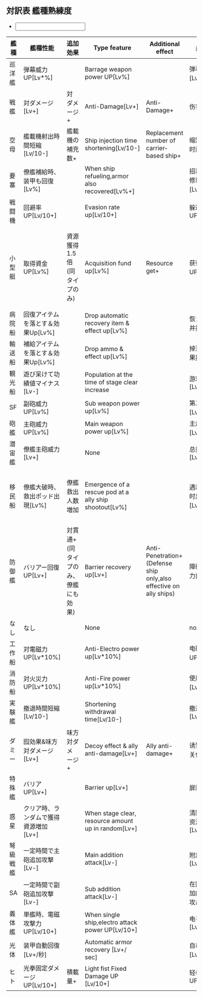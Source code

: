 ## 対訳表 艦種熟練度

<ul class="commands">
	<li><input type="text" oninput="javascript:table_filter(this.value)" data-auto-param="q"></li>
</ul>

| 艦種     | 艦種性能                              | 追加効果                            | Type feature                                           | Additional effect                                                 | 船舶性能                          | 附加效果                           |
|----------|---------------------------------------|-------------------------------------|--------------------------------------------------------|-------------------------------------------------------------------|-----------------------------------|------------------------------------|
| 巡洋艦   | 弾幕威力UP[Lv*%]                      |                                     | Barrage weapon power UP[Lv%]                           |                                                                   | 弹幕加电[Lv*％]                   |                                    |
| 戦艦     | 対ダメージ[Lv+]                       | 対ダメージ+                         | Anti-Damage[Lv+]                                       | Anti-Damage+                                                      | 伤害[Lv+]                         | 伤害+                              |
| 空母     | 艦載機射出時間短縮[Lv/10-]            | 艦載機の補充数+                     | Ship injection time shortening[Lv/10-]                 | Replacement number of carrier‐based ship+                        | 缩短飞机喷射时间[Lv/10-]          | 补充舰载机+                        |
| 要塞     | 僚艦補給時、装甲も回復[Lv%]           |                                     | When ship refueling,armor also recovered[Lv%+]         |                                                                   | 招募车队时要修理盔甲[Lv％]        |                                    |
| 戦闘機   | 回避率UP[Lv/10+]                      |                                     | Evasion rate up[Lv/10+]                                |                                                                   | 躲避率UP[Lv/10+]                  |                                    |
| 小型艇   | 取得資金UP[Lv%]                       | 資源獲得1.5倍(同タイプのみ)         | Acquisition fund up[Lv%]                               | Resource get+                                                     | 获得UP[Lv％]                      | 获得1.5倍的资源（仅用于相同类型）  |
| 病院船   | 回復アイテムを落とす＆効果Up[Lv%]     |                                     | Drop automatic recovery item & effect up[Lv%]          |                                                                   | 恢复项目下降并提高[Lv％]          |                                    |
| 輸送船   | 補給アイテムを落とす＆効果Up[Lv%]     |                                     | Drop ammo & effect up[Lv%]                             |                                                                   | 掉落物品和效果提高[Lv％]          |                                    |
| 観光船   | 遊び呆けて功績値マイナス[Lv-]         |                                     | Population at the time of stage clear increase         |                                                                   | 游戏价值减去[Lv-]                 |                                    |
| SF       | 副砲威力UP[Lv%]                       |                                     | Sub weapon power up[Lv%]                               |                                                                   | 第二枪升起[Lv％]                  |                                    |
| 砲艦     | 主砲威力UP[Lv%]                       |                                     | Main weapon power up[Lv%]                              |                                                                   | 主炮加电[Lv％]                    |                                    |
| 潜宙艦   | 僚艦主砲威力[Lv+]                     |                                     | None                                                   |                                                                   | 总指挥官[Lv+]                     |                                    |
| 移民船   | 僚艦大破時、救出ポッド出現[Lv%]       | 僚艦救出人数増加                    | Emergence of a rescue pod at a ally ship shootout[Lv%] |                                                                   | 遇难船只破损时出现救援箱[Lv％]    | 救援船救援人员人数增加             |
| 防御艦   | バリアー回復UP[Lv+]                   | 対貫通+(同タイプのみ、僚艦にも効果) | Barrier recovery up[Lv+]                               | Anti-Penetration+(Defense ship only,also effective on ally ships) | 障碍物恢复能力[Lv+]               | 穿透力+（仅同类型,也适用于配伙舰） |
| なし     | なし                                  |                                     | None                                                   |                                                                   | none                              |                                    |
| 工作船   | 対電磁力UP[Lv*10%]                    |                                     | Anti-Electro power up[Lv*10%]                          |                                                                   | 电磁力UP[Lv*10％]                 |                                    |
| 消防船   | 対火災力UP[Lv*10%]                    |                                     | Anti-Fire power up[Lv*10%]                             |                                                                   | 使用火力[Lv*10％]                 |                                    |
| 実験艦   | 撤退時間短縮[Lv/10-]                  |                                     | Shortening withdrawal time[Lv/10-]                     |                                                                   | 撤退时间[Lv/10-]                  |                                    |
| ダミー   | 囮効果&味方対ダメージ[Lv+]            | 味方対ダメージ+                     | Decoy effect & ally anti-damage[Lv+]                   | Ally anti-damage+                                                 | 诱饵效果和相关伤害[Lv+]           | 相关伤害+                          |
| 特殊艦   | バリアUP[Lv+]                         |                                     | Barrier up[Lv+]                                        |                                                                   | 屏障UP[Lv+]                       |                                    |
| 惑星     | クリア時、ランダムで獲得資源増加[Lv+] |                                     | When stage clear, resource amount up in random[Lv+]    |                                                                   | 清除时,随机资源增加[Lv+]          |                                    |
| 弩級戦艦 | 一定時間で主砲追加攻撃[Lv-]           |                                     | Main addition attack[Lv-]                              |                                                                   | 附加枪击[Lv-]                     |                                    |
| SA       | 一定時間で副砲追加攻撃[Lv-]           |                                     | Sub addition attack[Lv-]                               |                                                                   | 在固定时间附加的二次电池攻击[Lv-] |                                    |
| 義体艦   | 単艦時、電磁攻撃力UP[Lv/10+]          |                                     | When single ship,electro attack power UP[Lv/10+]       |                                                                   | 电子攻击[Lv/10+]                  |                                    |
| 光体     | 装甲自動回復[Lv+/秒]                  |                                     | Automatic armor recovery [Lv+/ sec]                    |                                                                   | 自动装甲恢复[Lv+/秒]              |                                    |
| ヒト     | 光拳固定ダメージUP[Lv/10+]            | 積載量+                             | Light fist Fixed Damage UP [Lv/10+]                    |                                                                   | 轻拳固定伤害UP[Lv/10+]            | 负载量+                            |

<script type="module">
import * as Table from "./assets/table.js";

const table = document.querySelector("table");

window.table_filter = (s) => Table.row_filter(table,  s == "", (tr, _) => Array.from(tr.children).some(td => td.textContent.includes(s)));
</script>

